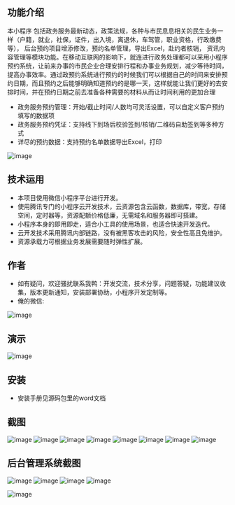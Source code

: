 ## 功能介绍 
    
本小程序 包括政务服务最新动态，政策法规，各种与市民息息相关的民生业务一样（户籍，就业，社保，证件，出入境，离退休，车驾管，职业资格，行政缴费等）， 后台预约项目增添修改，预约名单管理，导出Excel，赴约者核销， 资讯内容管理等模块功能。在移动互联网的影响下，就连进行政务处理都可以采用小程序预约系统，让前来办事的市民企业合理安排行程和办事业务规划，减少等待时间，提高办事效率。通过政预约系统进行预约的时候我们可以根据自己的时间来安排预约日期，而且预约之后能够明确知道预约的是哪一天，这样就能让我们更好的去安排时间，并在预约日期之前去准备各种需要的材料从而让时间利用的更加合理

- 政务服务预约管理：开始/截止时间/人数均可灵活设置，可以自定义客户预约填写的数据项
- 政务服务预约凭证：支持线下到场后校验签到/核销/二维码自助签到等多种方式
- 详尽的预约数据：支持预约名单数据导出Excel，打印

 ![image](https://user-images.githubusercontent.com/91738529/163533254-6292a316-775c-4e76-8870-06f96e344dff.png)

 

## 技术运用
- 本项目使用微信小程序平台进行开发。
- 使用腾讯专门的小程序云开发技术，云资源包含云函数，数据库，带宽，存储空间，定时器等，资源配额价格低廉，无需域名和服务器即可搭建。
- 小程序本身的即用即走，适合小工具的使用场景，也适合快速开发迭代。
- 云开发技术采用腾讯内部链路，没有被黑客攻击的风险，安全性高且免维护。
- 资源承载力可根据业务发展需要随时弹性扩展。  



## 作者
- 如有疑问，欢迎骚扰联系我鸭：开发交流，技术分享，问题答疑，功能建议收集，版本更新通知，安装部署协助，小程序开发定制等。
- 俺的微信:

 ![image](https://user-images.githubusercontent.com/91738529/163533270-122d89ba-d233-401f-8af5-549c661c6eb4.png)

 



## 演示

 ![image](https://user-images.githubusercontent.com/91738529/163533259-8b7c51d3-ae1e-49fe-9bd8-722acc7c4ba9.png)

 
 

## 安装

- 安装手册见源码包里的word文档




## 截图
![image](https://user-images.githubusercontent.com/91738529/163533279-30f6015e-8da4-4241-b116-2656e71db1da.png)
![image](https://user-images.githubusercontent.com/91738529/163533283-72eb74cb-8d79-4db2-b729-76ffd980657c.png)
![image](https://user-images.githubusercontent.com/91738529/163533287-0c892268-25b5-47ad-9d8e-1ee0e2b5d49e.png)
![image](https://user-images.githubusercontent.com/91738529/163533294-a51152e9-c574-4342-8040-f71343372629.png)
![image](https://user-images.githubusercontent.com/91738529/163533297-811685cd-79ed-4679-91c1-1973ba734543.png)
![image](https://user-images.githubusercontent.com/91738529/163533309-fd82ea2e-1221-47b1-a999-81c5b46967a1.png)
![image](https://user-images.githubusercontent.com/91738529/163533324-60c860a7-0c42-4464-854f-1dec04e29cc2.png)
![image](https://user-images.githubusercontent.com/91738529/163533331-22ad5b8b-c88d-47dc-8ba0-f581ce1f1193.png)

 

## 后台管理系统截图
![image](https://user-images.githubusercontent.com/91738529/163533339-9dc9d46b-fd5b-4581-99a5-65969b2ba1c8.png)
![image](https://user-images.githubusercontent.com/91738529/163533350-8bd45bf6-c15d-45eb-83c0-33404ab86d5c.png)
![image](https://user-images.githubusercontent.com/91738529/163533358-3754c820-589a-4f89-9fe3-f88059615bb9.png)
![image](https://user-images.githubusercontent.com/91738529/163533372-ffeb0413-732c-4f26-9aaa-7131b1e69151.png)

![image](https://user-images.githubusercontent.com/91738529/163533378-37b7fcdb-9a22-4009-98f8-659faa6f8187.png)








 
